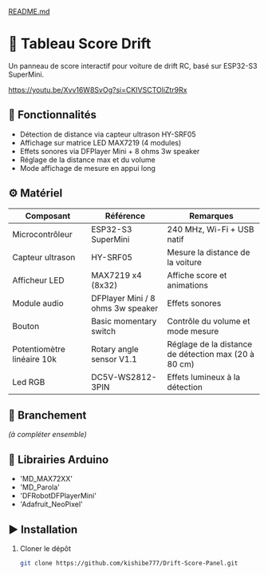 [README.md](https://github.com/user-attachments/files/23140461/README.md)
# 🏁 Tableau Score Drift

Un panneau de score interactif pour voiture de drift RC, basé sur ESP32-S3 SuperMini.

https://youtu.be/Xvv16W8SvOg?si=CKIVSCTOliZtr9Rx

## 🚗 Fonctionnalités
- Détection de distance via capteur ultrason HY-SRF05  
- Affichage sur matrice LED MAX7219 (4 modules)  
- Effets sonores via DFPlayer Mini + 8 ohms 3w speaker  
- Réglage de la distance max et du volume  
- Mode affichage de mesure en appui long

## ⚙️ Matériel
| Composant | Référence | Remarques |
|------------|------------|------------|
| Microcontrôleur | ESP32-S3 SuperMini | 240 MHz, Wi-Fi + USB natif |
| Capteur ultrason | HY-SRF05 | Mesure la distance de la voiture |
| Afficheur LED | MAX7219 x4 (8x32)| Affiche score et animations |
| Module audio | DFPlayer Mini / 8 ohms 3w speaker | Effets sonores |
| Bouton | Basic momentary switch | Contrôle du volume et mode mesure |
| Potentiomètre linéaire 10k | Rotary angle sensor V1.1 | Réglage de la distance de détection max (20 à 80 cm)
| Led RGB | DC5V-WS2812-3PIN | Effets lumineux à la détection |

## 🔌 Branchement
*(à compléter ensemble)*

## 🧰 Librairies Arduino
- 'MD_MAX72XX'
- 'MD_Parola'
- 'DFRobotDFPlayerMini'
- 'Adafruit_NeoPixel'

## ▶️ Installation
1. Cloner le dépôt  
   ```bash
   git clone https://github.com/kishibe777/Drift-Score-Panel.git
